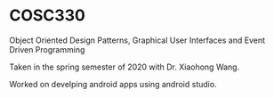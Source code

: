 # COSC330
Object Oriented Design Patterns, Graphical User Interfaces and Event Driven Programming

Taken in the spring semester of 2020 with Dr. Xiaohong Wang.

Worked on develping android apps using android studio.
